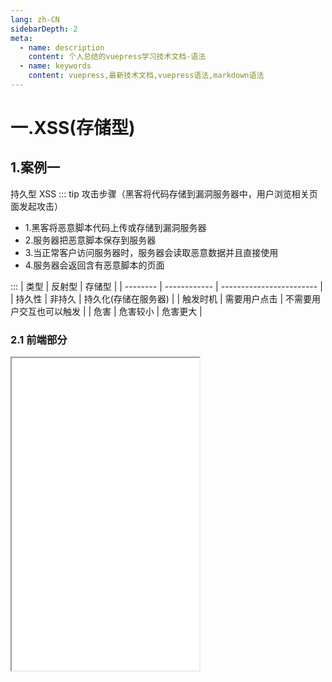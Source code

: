 ```yaml
---
lang: zh-CN
sidebarDepth: 2
meta:
  - name: description
    content: 个人总结的vuepress学习技术文档-语法
  - name: keywords
    content: vuepress,最新技术文档,vuepress语法,markdown语法
---
```


# 一.XSS(存储型)

## 1.案例一

持久型 XSS
::: tip 攻击步骤（黑客将代码存储到漏洞服务器中，用户浏览相关页面发起攻击）

- 1.黑客将恶意脚本代码上传或存储到漏洞服务器
- 2.服务器把恶意脚本保存到服务器
- 3.当正常客户访问服务器时，服务器会读取恶意数据并且直接使用
- 4.服务器会返回含有恶意脚本的页面

:::
| 类型 | 反射型 | 存储型 |
| -------- | ------------ | ------------------------ |
| 持久性 | 非持久 | 持久化(存储在服务器) |
| 触发时机 | 需要用户点击 | 不需要用户交互也可以触发 |
| 危害 | 危害较小 | 危害更大 |

### 2.1 前端部分

<iframe style="height:500px" src="/web-node/storagecomment.html"/>

### 2.2 后端部分

```js
const express = require("express")
const fs = require("fs")
const path = require("path")
const app = express()
const bodyParser = require("body-parser")

app.use(bodyParser.urlencoded({ extended: true }))
app.use(bodyParser.json())
app.use(express.static(path.resolve(__dirname, "public")))

let defaultComment = {
  time: new Date().toLocaleString(),
  avatar: "http://www.gravatar.com/avatar/836875012qq.com.png",
}
let comments = [
  { username: "张三", content: "今天下雨没带伞", ...defaultComment },
  { username: "李四", content: "今天没带伞", ...defaultComment },
]
app.get("/api/comments", function(req, res) {
  res.json({ code: 0, comments })
})

app.post("/api/comments", function(req, res) {
  let comment = req.body
  comments.push({
    ...defaultComment,
    username: comment.username,
    content: comment.content,
  })
  res.json({ code: 0 })
})
app.listen(3001, () => {
  console.log("The server is starting at port 3001")
})
```